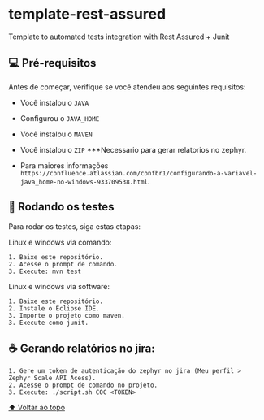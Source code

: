 # template-rest-assured
Template to automated tests integration with Rest Assured + Junit

## 💻 Pré-requisitos

Antes de começar, verifique se você atendeu aos seguintes requisitos:
<!---Estes são apenas requisitos de exemplo. Adicionar, duplicar ou remover conforme necessário--->
* Você instalou o `JAVA`
* Configurou o `JAVA_HOME`
* Você instalou o `MAVEN` 
* Você instalou o `ZIP` ***Necessario para gerar relatorios no zephyr. 

* Para maiores informações `https://confluence.atlassian.com/confbr1/configurando-a-variavel-java_home-no-windows-933709538.html`.

## 🚀 Rodando os testes

Para rodar os testes, siga estas etapas:

Linux e windows via comando:
```
1. Baixe este repositório.
2. Acesse o prompt de comando.
3. Execute: mvn test
```

Linux e windows via software:
```
1. Baixe este repositório.
2. Instale o Eclipse IDE.
3. Importe o projeto como maven.
3. Execute como junit.
```


## ☕ Gerando relatórios no jira:

```
1. Gere um token de autenticação do zephyr no jira (Meu perfil > Zephyr Scale API Acess).
2. Acesse o prompt de comando no projeto.
3. Execute: ./script.sh COC <TOKEN>
```

[⬆ Voltar ao topo](#nome-do-projeto)<br>
